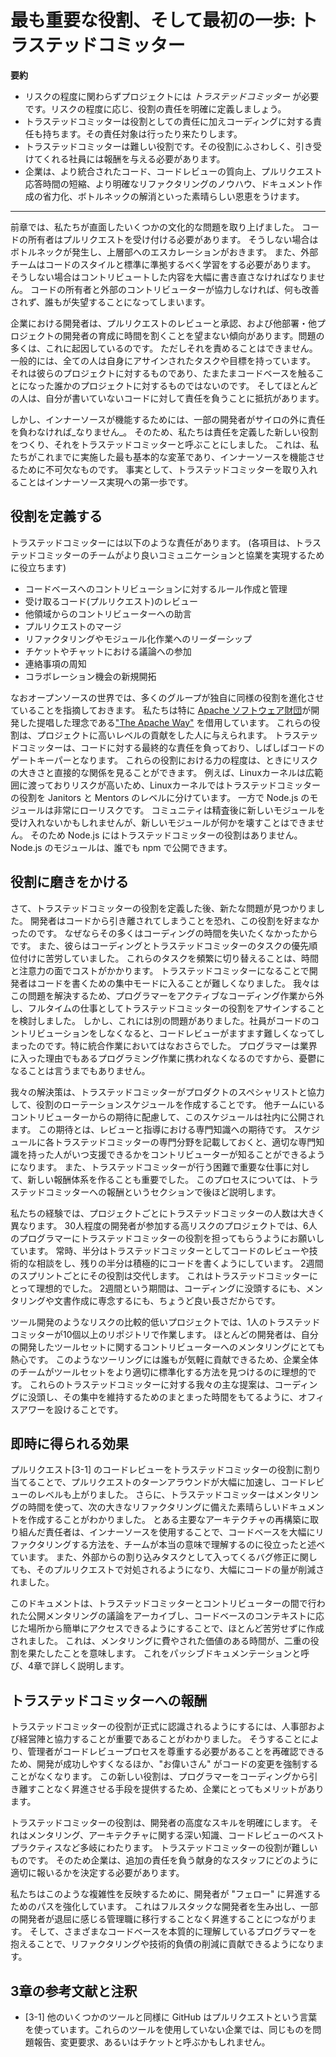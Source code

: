 # 最も重要な役割、そして最初の一歩: トラステッドコミッター

<!--
* For projects with any level of risk, you need to have a _Trusted Committer_. Define the role’s responsibilities clearly, based on the level of risk.
* Trusted Committers shift back and forth between coding and Trusted Committer responsibilities.
* The Trusted Committer role is difficult, and you need to reward those employees who deserve and accept the role.
* The rewards to the enterprise are great: better integrated code, better code reviews, faster pull request (PR) turnaround time, clearer knowledge for refactoring, more documentation with less pain, and bottleneck reduction.
-->
**要約**

* リスクの程度に関わらずプロジェクトには _トラステッドコミッター_ が必要です。リスクの程度に応じ、役割の責任を明確に定義しましょう。
* トラステッドコミッターは役割としての責任に加えコーディングに対する責任も持ちます。その責任対象は行ったり来たりします。
* トラステッドコミッターは難しい役割です。その役割にふさわしく、引き受けてくれる社員には報酬を与える必要があります。
* 企業は、より統合されたコード、コードレビューの質向上、プルリクエスト応答時間の短縮、より明確なリファクタリングのノウハウ、ドキュメント作成の省力化、ボトルネックの解消といった素晴らしい恩恵をうけます。

----
<!-- In the previous chapter, we described some of the cultural problems we’ve encountered. Codebase owners must accept pull requests, or they create bottlenecks and escalations up the management chain. External teams must learn and conform to the style and standards of the codebase to which they are contributing, or their contributions must be extensively rewritten. And when codebase owners and external contributors don’t work together, nothing gets better and everyone ends up discouraged. -->
前章では、私たちが直面したいくつかの文化的な問題を取り上げました。
コードの所有者はプルリクエストを受け付ける必要があります。
そうしない場合はボトルネックが発生し、上層部へのエスカレーションがおきます。
また、外部チームはコードのスタイルと標準に準拠するべく学習をする必要があります。
そうしない場合はコントリビュートした内容を大幅に書き直さなければなりません。
コードの所有者と外部のコントリビューターが協力しなければ、何も改善されず、誰もが失望することになってしまいます。

<!-- Many of the problems stem from the fact that developers in the enterprise environment are often unwilling to dedicate time to reviewing and accepting pull requests or mentoring developers in other areas. And who can blame them? They typically have assigned tasks and goals that are specific to their own project, not to other projects that happen to touch their codebase. In addition, most people are disinclined to accept responsibility for something they have not written. -->
企業における開発者は、プルリクエストのレビューと承認、および他部署・他プロジェクトの開発者の育成に時間を割くことを望まない傾向があります。問題の多くは、これに起因しているのです。
ただしそれを責めることはできません。
一般的には、全ての人は自身にアサインされたタスクや目標を持っています。
それは彼らのプロジェクトに対するものであり、たまたまコードベースを触ることになった誰かのプロジェクトに対するものではないのです。
そしてほとんどの人は、自分が書いていないコードに対して責任を負うことに抵抗があります。

<!-- But, for InnerSource to work, some developers _must_ take on responsibilities outside of their silos, so we created a new role with defined responsibilities and called it the Trusted Committer (TC). This is the most fundamental change we have implemented so far, and it is crucial to making InnerSource work. In fact, it is step one in its implementation. -->
しかし、インナーソースが機能するためには、一部の開発者がサイロの外に責任を負わなければ_なりません_。
そのため、私たちは責任を定義した新しい役割をつくり、それをトラステッドコミッターと呼ぶことにしました。
これは、私たちがこれまでに実施した最も基本的な変革であり、インナーソースを機能させるために不可欠なものです。
事実として、トラステッドコミッターを取り入れることはインナーソース実現への第一歩です。

## 役割を定義する

<!-- The TC has the following list of responsibilities (each bullet point helps the TC’s team to better communicate and collaborate with other teams): -->
トラステッドコミッターには以下のような責任があります。 (各項目は、トラステッドコミッターのチームがより良いコミュニケーションと協業を実現するために役立ちます)

<!-- 
* Write and maintain the rules for contributing to the codebase
* Review incoming code (pull requests)
* Mentor contributors from other areas
* Merge pull requests
* Take the lead on refactoring and modularization
* Participate in discussion lists
* Send announcements
* Watch for and suggest opportunities for collaboration
-->
* コードベースへのコントリビューションに対するルール作成と管理
* 受け取るコード(プルリクエスト)のレビュー
* 他領域からのコントリビューターへの助言
* プルリクエストのマージ
* リファクタリングやモジュール化作業へのリーダーシップ
* チケットやチャットにおける議論への参加
* 連絡事項の周知
* コラボレーション機会の新規開拓

<!-- We should point out that in the open source world, many groups have independently evolved a similar role. We specifically borrowed from [“The Apache Way”](http://theapacheway.com), a tool developed by the [Apache Software Foundation](https://www.apache.org). These roles are assigned to people who have shown a high level of dedication to a project. TCs are ultimately responsible for the codebase, and are often gatekeepers of the code. The level of power in these roles often has a direct relationship to the amount of risk. For example, the Linux kernel is widespread and high risk, so the Linux kernel has divided its version of the TC role into two levels, Janitors and Mentors. On the other hand, Node.js modules are very low risk. The community might not embrace a new module after vetting it, but new modules can’t break anything, so there is no TC role. Anyone can publish a Node.js module with npm. -->

なおオープンソースの世界では、多くのグループが独自に同様の役割を進化させていることを指摘しておきます。
私たちは特に [Apache ソフトウェア財団](https://www.apache.org)が開発した提唱した理念である["The Apache Way"](http://theapacheway.com) を借用しています。
これらの役割は、プロジェクトに高いレベルの貢献をした人に与えられます。
トラステッドコミッターは、コードに対する最終的な責任を負っており、しばしばコードのゲートキーパーとなります。
これらの役割における力の程度は、ときにリスクの大きさと直接的な関係を見ることができます。
例えば、Linuxカーネルは広範囲に渡っておりリスクが高いため、Linuxカーネルではトラステッドコミッターの役割を Janitors と Mentors のレベルに分けています。
一方で Node.js のモジュールは非常にローリスクです。
コミュニティは精査後に新しいモジュールを受け入れないかもしれませんが、新しいモジュールが何かを壊すことはできません。
そのため Node.js にはトラステッドコミッターの役割はありません。Node.js のモジュールは、誰でも npm で公開できます。

## 役割に磨きをかける

<!-- After we had a defined role for the TC, we found a new problem: developers didn’t like the role, because they were afraid of getting too far away from the code; they didn’t want to lose coding time. They also struggled with prioritizing between coding and TC tasks. Plus, it was costly in time and attention for them to switch too frequently between those tasks. It made it difficult to get into the coding zone. To solve this issue, we considered removing programmers from active coding and assigning them the TC role as a full-time job. But this came with its own problem: we agreed that when people stop contributing code themselves, it becomes increasingly difficult for them to review code, especially integrations. Not to mention that it made programmers depressed because they would no longer be doing the kind of work they loved and entered the field to do. -->

さて、トラステッドコミッターの役割を定義した後、新たな問題が見つかりました。
開発者はコードから引き離されてしまうことを恐れ、この役割を好まなかったのです。
なぜならその多くはコーディングの時間を失いたくなかったからです。
また、彼らはコーディングとトラステッドコミッターのタスクの優先順位付けに苦労していました。
これらのタスクを頻繁に切り替えることは、時間と注意力の面でコストがかかります。
トラステッドコミッターになることで開発者はコードを書くための集中モードに入ることが難しくなりました。
我々はこの問題を解決するため、プログラマーをアクティブなコーディング作業から外し、フルタイムの仕事としてトラステッドコミッターの役割をアサインすることを検討しました。
しかし、これには別の問題がありました。社員がコードのコントリビューションをしなくなると、コードレビューがますます難しくなってしまったのです。特に統合作業においてはなおさらでした。
プログラマーは業界に入った理由でもあるプログラミング作業に携われなくなるのですから、憂鬱になることは言うまでもありません。

<!-- Our solution is to have the TCs work with the product specialists to create a rotation schedule for themselves. They publish their schedules for other teams to see, in order to manage contributor expectations. We also find it helpful to list each TC’s specialties in the schedule so that the contributors know when someone with the appropriate expertise will be available to help them. It was also important to create new reward structures for the difficult and critical work done by TCs, a process I’ll describe later in the section “[Rewarding TCs](#rewarding-tcs).” -->
我々の解決策は、トラステッドコミッターがプロダクトのスペシャリストと協力して、役割のローテーションスケジュールを作成することです。
他チームにいるコントリビューターからの期待に配慮して、このスケジュールは社内に公開されます。
この期待とは、レビューと指導における専門知識への期待です。
スケジュールに各トラステッドコミッターの専門分野を記載しておくと、適切な専門知識を持った人がいつ支援できるかをコントリビューターが知ることができるようになります。
また、トラステッドコミッターが行う困難で重要な仕事に対して、新しい報酬体系を作ることも重要でした。
このプロセスについては、トラステッドコミッターへの報酬というセクションで後ほど説明します。

<!-- In our experience, the number of TCs per project varies greatly. In a high-risk project with about 30 developers, we ask that six programmers be assigned to the TC role. At any one time, half of them actively work in the TC role, reviewing code and mentoring, while the other half actively code. They switch roles at the end of every two-week sprint. This has been ideal for the TCs, because two weeks is a good solid length of time to either really get into coding, or to settle into mentoring and documentation. -->
私たちの経験では、プロジェクトごとにトラステッドコミッターの人数は大きく異なります。
30人程度の開発者が参加する高リスクのプロジェクトでは、6人のプログラマーにトラステッドコミッターの役割を担ってもらうようにお願いしています。
常時、半分はトラステッドコミッターとしてコードのレビューや技術的な相談をし、残りの半分は積極的にコードを書くようにしています。
2週間のスプリントごとにその役割は交代します。
これはトラステッドコミッターにとって理想的でした。
2週間という期間は、コーディングに没頭するにも、メンタリングや文書作成に専念するにも、ちょうど良い長さだからです。

<!-- In our lower-risk projects like tooling, a single TC works on 10 repos or more. Most developers are very eager to mentor contributors on their toolsets. This is ideal for helping teams across enterprises figure out how to better standardize their toolsets because everyone is welcome to contribute. The main suggestion we have for those TCs is to have office hours so that they can maintain blocks of time to get (and stay) in the coding zone. -->
ツール開発のようなリスクの比較的低いプロジェクトでは、1人のトラステッドコミッターが10個以上のリポジトリで作業します。
ほとんどの開発者は、自分の開発したツールセットに関するコントリビューターへのメンタリングにとても熱心です。
このようなツーリングには誰もが気軽に貢献できるため、企業全体のチームがツールセットをより適切に標準化する方法を見つけるのに理想的です。
これらのトラステッドコミッターに対する我々の主な提案は、コーディングに没頭し、その集中を維持するためのまとまった時間をもてるように、オフィスアワーを設けることです。

## 即時に得られる効果

<!-- Assigning the code reviews of PRs<sup>[1](#annotation-1)</sup> to the TC role greatly accelerated the turnaround on the PRs and increased the level of code reviews. Plus, we found that TCs used their mentoring time to create some wonderful documentation for the next big refactor of code. The lead for one of the major architectural reworks said that using InnerSource helped his team really understand how to significantly refactor the codebase. It also greatly decreased the amount of interrupt-driven coding from external bug fixes because those were also addressed in the bug fix PRs. -->
プルリクエスト[3-1] のコードレビューをトラステッドコミッターの役割に割り当てることで、プルリクエストのターンアラウンドが大幅に加速し、コードレビューのレベルも上がりました。
さらに、トラステッドコミッターはメンタリングの時間を使って、次の大きなリファクタリングに備えた素晴らしいドキュメントを作成することがわかりました。
とある主要なアーキテクチャの再構築に取り組んだ責任者は、インナーソースを使用することで、コードベースを大幅にリファクタリングする方法を、チームが本当の意味で理解するのに役立ったと述べています。
また、外部からの割り込みタスクとして入ってくるバグ修正に関しても、そのプルリクエストで対処されるようになり、大幅にコードの量が削減されました。

<!-- The documentation was created semi-painlessly by archiving public mentorship discussions between the TCs and contributors, and making them easily accessible in a context-relevant location in the codebase itself. This meant that the time spent on mentoring, valuable in and of itself, served double duty. We call this passive documentation, and we discuss it in more depth in [Chapter 4, _Passive Documentation and the Need for Findability_](/chapter-4#passive_documentation_and_the_need_for_f). -->
このドキュメントは、トラステッドコミッターとコントリビューターの間で行われた公開メンタリングの議論をアーカイブし、コードベースのコンテキストに応じた場所から簡単にアクセスできるようにすることで、ほとんど苦労せずに作成されました。
これは、メンタリングに費やされた価値のある時間が、二重の役割を果たしたことを意味します。
これをパッシブドキュメンテーションと呼び、4章で詳しく説明します。

## トラステッドコミッターへの報酬

<!-- We found it important to work with HR and management to ensure the TC role is recognized formally. This solves two problems: development wins because they are reassured that management must respect the code review process, and no more Big Cheeses forcing code changes! The enterprise wins because the new role gives a path to promote programmers without taking them away from coding, which is what they do best and often love the most. -->
トラステッドコミッターの役割が正式に認識されるようにするには、人事部および経営陣と協力することが重要であることがわかりました。
そうすることにより、管理者がコードレビュープロセスを尊重する必要があることを再確認できるため、開発が成功しやすくなるほか、"お偉いさん" がコードの変更を強制することがなくなります。
この新しい役割は、プログラマーをコーディングから引き離すことなく昇進させる手段を提供するため、企業にとってもメリットがあります。

<!-- The TC role illuminates a developer’s advanced skills in mentoring, deep knowledge of architecture, and best code-review practices. We have found the TC role to be a difficult one, and companies need to determine how to properly reward those dedicated staff that take on the additional responsibilities. -->
トラステッドコミッターの役割は、開発者の高度なスキルを明確にします。
それはメンタリング、アーキテクチャに関する深い知識、コードレビューのベストプラクティスなど多岐にわたります。
トラステッドコミッターの役割が難しいものです。
そのため企業は、追加の責任を負う献身的なスタッフにどのように適切に報いるかを決定する必要があります。

<!-- We are enhancing our promotion path to Fellow for developers to reflect this complexity. This allows us to reward the “full-stack” developers we are creating and allows promotion without having to move to management roles that some developers find to be tedious. We get to keep the programmers that really understand the various codebases and encourage them to help refactor and reduce technical debt. -->
私たちはこのような複雑性を反映するために、開発者が "フェロー" に昇進するためのパスを強化しています。
これはフルスタックな開発者を生み出し、一部の開発者が退屈に感じる管理職に移行することなく昇進することにつながります。
そして、さまざまなコードベースを本質的に理解しているプログラマーを抱えることで、リファクタリングや技術的負債の削減に貢献できるようになります。

<!-- <sup><span id="annotation-1">1</span></sup> GitHub uses the term PR, as do several other tools. Companies not using these tools might call the same thing problem reports, change requests, or tickets. -->

## 3章の参考文献と注釈

* [3-1] 他のいくつかのツールと同様に GitHub はプルリクエストという言葉を使っています。これらのツールを使用していない企業では、同じものを問題報告、変更要求、あるいはチケットと呼ぶかもしれません。
